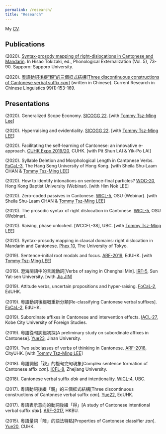 ```yaml
---
permalink: /research/
title: "Research"
---
```


My [CV]().

## Publications

(2020). [Syntax-prosody mapping of right-dislocations in Cantonese and Mandarin](https://sapporo-u.repo.nii.ac.jp/?action=repository_uri&item_id=7728&file_id=22&file_no=1). In Hisao Tokizaki, ed., Phonological Externalization (Vol. 5), 73-90. Sapporo: Sapporo University.

(2020). [粵語動詞後綴“親”的三個框式結構[Three discontinuous constructions of Cantonese verbal suffix *can*]](http://www.cuhk.edu.hk/ics/clrc/crcl_99_1/yip.pdf) (written in Chinese). Current Research in Chinese Linguistics 99(1):153-169.


## Presentations

(2020). Generalized Scope Economy. [SICOGG 22](http://2020.sicogg.or.kr/). [with [Tommy Tsz-Ming Lee](https://tszminglee.github.io/)]

(2020). Hyperraising and evidentiality. [SICOGG 22](http://2020.sicogg.or.kr/). [with [Tommy Tsz-Ming LEE](https://tszminglee.github.io/)]

(2020). Facilitating the self-learning of Cantonese: an innovative e-approach. [CUHK Expo 2019/20](https://www.elearning.cuhk.edu.hk/expo2019), CUHK. [with Pit Shun LAI & Yik-Po LAI]

(2020). Syllable Deletion and Morphological Length in Cantonese Verbs. [FoCaL-3](https://focalhongkong.wordpress.com/), The Hang Seng University of Hong Kong. [with Sheila Shu-Laam CHAN & [Tommy Tsz-Ming LEE](https://tszminglee.github.io/)]

(2020). How to identify intonations on sentence-final particles? [WOC-20](https://www.lshk.org/workshop-on-cantonese-woc), Hong Kong Baptist University (Webinar). [with Him Nok LEE]

(2020). Zero-coded passives in Cantonese. [WICL-5](https://u.osu.edu/wicl/wicl-5/), OSU (Webinar). [with Sheila Shu-Laam CHAN & [Tommy Tsz-Ming LEE](https://tszminglee.github.io/)]

(2020). The prosodic syntax of right dislocation in Cantonese. [WICL-5](https://u.osu.edu/wicl/wicl-5/), OSU (Webinar).

(2020). Raising, phase unlocked. [WCCFL-38], UBC. [with [Tommy Tsz-Ming LEE](https://tszminglee.github.io/)]

(2020). Syntax-prosody mapping in clausal domains: right dislocation in Mandarin and Cantonese. [Phex 10](https://toki482.wixsite.com/phex10), The University of Tokyo. 

(2019). Sentence-initial root modals and focus. [ARF-2019](https://www.lshk.org/annual-research-forum-arf), EdUHK. [with [Tommy Tsz-Ming LEE](https://tszminglee.github.io/)]

(2019). 澄海閩語中的言說動詞[Verbs of saying in Chenghai Min]. [IRF-5](http://www.cuhk.edu.hk/ics/clrc/irf/2019/index.html), Sun Yat-sen University. [with [Jia JIN](https://myweb.cuhk.edu.cn/jinjia)]

(2019). Attitude verbs, uncertain propositions and hyper-raising. [FoCaL-2](https://focalhongkong.wordpress.com/), EdUHK.

(2019). 粵語動詞後綴嘅重新分類[Re-classifying Cantonese verbal suffixes]. [FoCaL-2](https://focalhongkong.wordpress.com/), EdUHK.

(2019). Subordinate affixes in Cantonese and intervention effects. [IACL-27](https://easychair.org/cfp/IACL27), Kobe City University of Foreign Studies.

(2019). 粵語從句詞綴初探[A preliminary study on subordinate affixes in Cantonese]. [Yue23](http://www.cnki.com.cn/Article/CJFDTotal-FYZA201901005.htm), Jinan University. 

(2019). Two subclasses of verbs of thinking in Cantonese. [ARF-2018](https://www.lshk.org/annual-research-forum-arf), CityUHK. [with [Tommy Tsz-Ming LEE](https://tszminglee.github.io/)]

(2018). 粵語詞綴「親」的複句完句現象[Complex sentence formation of Cantonese affix *can*]. [ICFL-8](https://linguistlist.org/issues/29/29-942/?utm_source=dlvr.it&utm_medium=twitter), Zhejiang University.

(2018). Cantonese verbal suffix *dak* and intentionality. [WICL-4](https://cantonese.arts.ubc.ca/wicl-4/), UBC. 

(2017). 粵語動詞後綴「親」的三個框式結構[Three discontinuous constructions of Cantonese verbal suffix *can*].  [Yue22](https://www.eduhk.hk/lml/yue2017/index-eng.html), EdUHK.

(2017). 粵語表示意向的動詞後綴「得」[A study of Cantonese intentional verbal suffix *dak*]. [ARF-2017](https://www.lshk.org/annual-research-forum-arf), HKBU. 

(2015). 粵語量詞「陣」的語法特點[Properties of Cantonese classifier *zan*]. [Yue20](http://www.cuhk.edu.hk/chi/yue20/index_en.html), CUHK.

